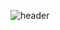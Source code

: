 ![header](https://capsule-render.vercel.app/api?type=transparent&text=LIMJ%20The%20Rock!&color=auto&desc=임요한블로그)
